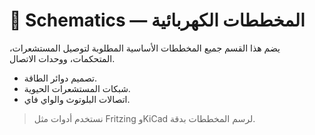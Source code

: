 # 🧩 Schematics — المخططات الكهربائية

يضم هذا القسم جميع المخططات الأساسية المطلوبة لتوصيل المستشعرات، المتحكمات، ووحدات الاتصال.

- تصميم دوائر الطاقة.
- شبكات المستشعرات الحيوية.
- اتصالات البلوتوث والواي فاي.

> نستخدم أدوات مثل Fritzing وKiCad لرسم المخططات بدقة.
